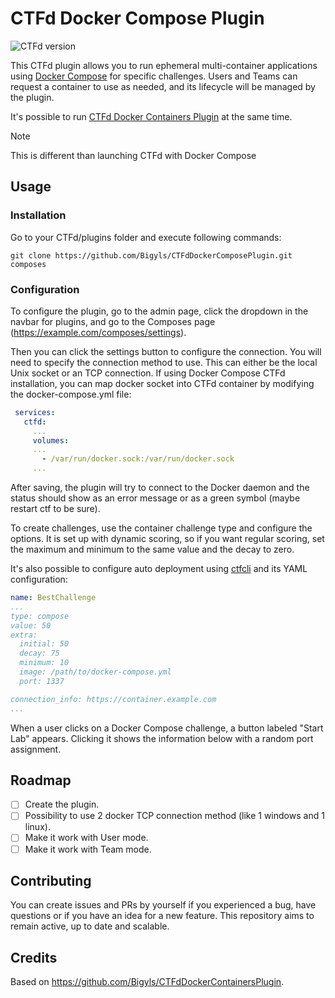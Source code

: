 # CTFd Docker Compose Plugin

![CTFd version](https://shields.io/badge/WorkOn-CTFd>=3.6.0-green?&style=for-the-badge)

This CTFd plugin allows you to run ephemeral multi-container applications using [Docker Compose](https://docs.docker.com/compose/) for specific challenges. Users and Teams can request a container to use as needed, and its lifecycle will be managed by the plugin.

It's possible to run [CTFd Docker Containers Plugin](https://github.com/Bigyls/CTFdDockerContainersPlugin) at the same time.

> [!NOTE]  
>This is different than launching CTFd with Docker Compose

## Usage

### Installation

Go to your CTFd/plugins folder and execute following commands:

```shell
git clone https://github.com/Bigyls/CTFdDockerComposePlugin.git composes
```

### Configuration

To configure the plugin, go to the admin page, click the dropdown in the navbar for plugins, and go to the Composes page (https://example.com/composes/settings).

Then you can click the settings button to configure the connection. You will need to specify the connection method to use. This can either be the local Unix socket or an TCP connection. If using Docker Compose CTFd installation, you can map docker socket into CTFd container by modifying the docker-compose.yml file:

```yml
 services:
   ctfd:
     ...
     volumes:
     ...
       - /var/run/docker.sock:/var/run/docker.sock
     ...
```

After saving, the plugin will try to connect to the Docker daemon and the status should show as an error message or as a green symbol (maybe restart ctf to be sure).

To create challenges, use the container challenge type and configure the options. It is set up with dynamic scoring, so if you want regular scoring, set the maximum and minimum to the same value and the decay to zero.

It's also possible to configure auto deployment using [ctfcli](https://github.com/CTFd/ctfcli) and its YAML configuration:

```yaml
name: BestChallenge
...
type: compose
value: 50
extra:
  initial: 50
  decay: 75
  minimum: 10
  image: /path/to/docker-compose.yml
  port: 1337

connection_info: https://container.example.com
...
```

When a user clicks on a Docker Compose challenge, a button labeled "Start Lab" appears. Clicking it shows the information below with a random port assignment.

## Roadmap

- [ ] Create the plugin.
- [ ] Possibility to use 2 docker TCP connection method (like 1 windows and 1 linux).
- [ ] Make it work with User mode.
- [ ] Make it work with Team mode.

## Contributing

You can create issues and PRs by yourself if you experienced a bug, have questions or if you have an idea for a new feature. This repository aims to remain active, up to date and scalable.

## Credits

Based on https://github.com/Bigyls/CTFdDockerContainersPlugin.
